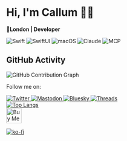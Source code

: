 
# Hi, I'm Callum 👋🏻

**📍London | Developer**

<p align="center">

![Swift](https://camo.githubusercontent.com/f01659415ba9664d7a0ac0e08180ef4c76ece0e58cd675d1a76cde661b468359/68747470733a2f2f696d672e736869656c64732e696f2f62616467652f2d53776966742d4641373334333f7374796c653d666c61742d737175617265266c6f676f3d7377696674266c6f676f436f6c6f723d7768697465) ![SwiftUI](https://camo.githubusercontent.com/300802a7b591e49db529d5f60217a1a190ed2d6edc36592cfb2229d5cfc3aa6d/68747470733a2f2f696d672e736869656c64732e696f2f62616467652f2d537769667455492d3030363244333f7374796c653d666c61742d737175617265266c6f676f3d7377696674266c6f676f436f6c6f723d7768697465) ![macOS](https://camo.githubusercontent.com/4c3b60711f686c0cd026292ec2e4e98c993e1d5e1deaabb659d46b39665bcf98/68747470733a2f2f696d672e736869656c64732e696f2f62616467652f2d6d61634f532d3030303030303f7374796c653d666c61742d737175617265266c6f676f3d6170706c65266c6f676f436f6c6f723d7768697465) ![Claude](https://camo.githubusercontent.com/f5be6ae764f49098e5f0e87bd5f209af97c30b585c77bc710f317e34de50d009/68747470733a2f2f696d672e736869656c64732e696f2f62616467652f2d436c617564652d3030303030303f7374796c653d666c61742d737175617265266c6f676f3d616e7468726f706963266c6f676f436f6c6f723d7768697465) ![MCP](https://camo.githubusercontent.com/d8700cd7e1f30ab03a786e81cad543262ea535f1b991bd6c50607b7e9ef2360d/68747470733a2f2f696d672e736869656c64732e696f2f62616467652f2d4d43502d4646364236423f7374796c653d666c61742d737175617265266c6f676f3d70726f746f636f6c266c6f676f436f6c6f723d7768697465)

</p>

## GitHub Activity

![GitHub Contribution Graph](https://ghchart.rshah.org/0xatrilla)

<div align="left">
  <p>Follow me on:</p>
  
  <a href="https://x.com/acxtrila">
    <img src="https://img.shields.io/badge/Twitter-1DA1F2?style=for-the-badge&logo=twitter&logoColor=white" alt="Twitter" />
  </a>
  <a href="https://mastodon.social/@acxtrilla">
    <img src="https://img.shields.io/badge/Mastodon-6364FF?style=for-the-badge&logo=Mastodon&logoColor=white" alt="Mastodon" />
  </a>
  <a href="https://bsky.app/profile/acxtrilla.xyz">
    <img src="https://img.shields.io/badge/Bluesky-0285FF?logo=bluesky&logoColor=fff&style=for-the-badge" alt="Bluesky" />
  </a>
  <a href="https://www.threads.com/@acxtrilla">
    <img src="https://img.shields.io/badge/Threads-000000?style=for-the-badge&logo=Threads&logoColor=white" alt="Threads" />
  </a>

</div>

<div align="left">

  <a href="https://github.com/anuraghazra/github-readme-stats">
    <img src="https://github-readme-stats.vercel.app/api/top-langs/?username=0xatrilla&layout=compact&theme=discord_old_blurple" alt="Top Langs" />
  </a>

</div>



<div align="left">
<a href="https://www.buymeacoffee.com/acxtrilla" target="_blank">
  <img src="https://cdn.buymeacoffee.com/buttons/v2/default-blue.png" alt="Buy Me A Coffee" height="40" />
</a>
 </div>

 
<p align="left">
  <a href="https://ko-fi.com/S6S71JSYII">
    <img src="https://ko-fi.com/img/githubbutton_sm.svg" alt="ko-fi" />
  </a>
</p>

